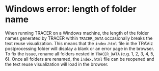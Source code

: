 # Windows error: length of folder name

When running TRACER on a Windows machine, the length of the folder names generated by TRACER within `TRACER_DATA` occasionally breaks the text reuse visualization. This means that the `index.html` file in the TRAViz postprocessing folder will display a blank or an error page in the browser. To fix the issue, rename all folders nested in `TRACER_DATA` \(e.g. 1, 2, 3, 4, 5, 6\). Once all folders are renamed, the `index.html` file can be reopened and the text reuse visualization will load in the browser.

